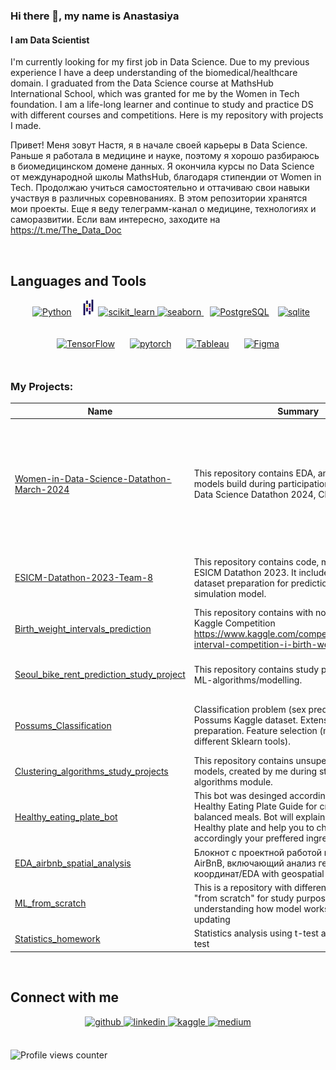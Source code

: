 ### Hi there 👋, my name is Anastasiya
#### I am Data Scientist
I'm currently looking for my first job in Data Science. 
Due to my previous experience I have a deep understanding of the biomedical/healthcare domain.
I graduated from the Data Science course at MathsHub International School, which was granted for me by the Women in Tech foundation. 
I am a life-long learner and continue to study and practice DS with different courses and competitions.
Here is my repository with projects I made.


Привет! Меня зовут Настя, я в начале своей карьеры в Data Science. Раньше я работала в медицине и науке, поэтому я хорошо разбираюсь в биомедицинском домене данных.
Я окончила курсы по Data Science от международной школы MathsHub, благодаря стипендии от Women in Tech.
Продолжаю учиться самостоятельно и оттачиваю свои навыки участвуя в различных соревнованиях.
В этом репозитории хранятся мои проекты.
Еще я веду телеграмм-канал о медицине, технологиях и саморазвитии. Если вам интересно, заходите на https://t.me/The_Data_Doc

<br/>  


## Languages and Tools  
<div align="center">  
<a href="https://www.python.org/" target="_blank"><img style="margin: 10px" src="https://profilinator.rishav.dev/skills-assets/python-original.svg" alt="Python" height="25" /></a>
<a href="https://pandas.pydata.org/" target="_blank"> <img src="https://raw.githubusercontent.com/devicons/devicon/2ae2a900d2f041da66e950e4d48052658d850630/icons/pandas/pandas-original.svg" alt="pandas" height="25" /></a>  
<a href="https://scikit-learn.org/" target="_blank"> <img src="https://upload.wikimedia.org/wikipedia/commons/0/05/Scikit_learn_logo_small.svg" alt="scikit_learn" height="25"/> </a>  
<a href="https://seaborn.pydata.org/" target="_blank"> <img src="https://seaborn.pydata.org/_images/logo-mark-lightbg.svg" alt="seaborn" height="25"/> </a>  
<a href="https://www.postgresql.org/" target="_blank"><img style="margin: 10px" src="https://profilinator.rishav.dev/skills-assets/postgresql-original-wordmark.svg" alt="PostgreSQL" height="25" /></a>  
<a href="https://www.sqlite.org/" target="_blank"> <img src="https://www.vectorlogo.zone/logos/sqlite/sqlite-icon.svg" alt="sqlite" height="25"/> </a> </p>  
<a href="https://www.tensorflow.org/" target="_blank"><img style="margin: 10px" src="https://profilinator.rishav.dev/skills-assets/tensorflow-icon.svg" alt="TensorFlow" height="25" /></a>  
<a href="https://pytorch.org/" target="_blank"><img style="margin: 10px" src="https://profilinator.rishav.dev/skills-assets/pytorch-icon.svg" alt="pytorch" height="25" /></a>  
<a href="https://www.tableau.com/" target="_blank"><img style="margin: 10px" src="https://profilinator.rishav.dev/skills-assets/tableau.svg" alt="Tableau" height="25" /></a>  
<a href="https://www.figma.com/" target="_blank"><img style="margin: 10px" src="https://profilinator.rishav.dev/skills-assets/figma-icon.svg" alt="Figma" height="25" /></a>  
</div>  



<br/>  
<h3 align="left"> My Projects:</h3>

| Name  | Summary | Tools |
| ------------- | ------------- | ------------- |
| [Women-in-Data-Science-Datathon-March-2024](https://github.com/AnastasiyaRahulina/Women-in-Data-Science-Datathon-March-2024) |This repository contains EDA, and predictive models build during participation in Women in Data Science Datathon 2024, Challenge #1 | XGBClassifier, RandomForestClassifier, GradientBoostingClassifier, CatBoostClassifier, SVM Classifier, Voting Classifier, Stacking Classifier, Cross-validation, RandomizedSearchCV, Optuna, Shap, SMOTE/SMOTE-NC, Autogluon |
| [ESICM-Datathon-2023-Team-8](https://github.com/AnastasiyaRahulina/ESICM-Datathon-2023-Team-8) |This repository contains code, made during ESICM Datathon 2023. It includes code with EDA, dataset preparation for prediction model and for simulation model. | Feature Selection, Outliers detection and processing, SimPy simulation, Ensemble, Prediction modelling|
| [Birth_weight_intervals_prediction](https://github.com/AnastasiyaRahulina/Birth_weight_intervals_prediction) | This repository contains with notebooks from Kaggle Competition https://www.kaggle.com/competitions/prediction-interval-competition-i-birth-weight | XGBoostRegression, QuantileRegression, Optuna, MWIS score |
| [Seoul_bike_rent_prediction_study_project](https://github.com/AnastasiyaRahulina/Seoul_bike_rent_prediction_study_project) | This repository contains study project on classical ML-algorithms/modelling. | Linear regression, Random Forest, Greadient Boosting, XGBoost, GridSerch, HyperOpt |
|[Possums_Classification](https://github.com/AnastasiyaRahulina/Possums_Classification)  | Classification problem (sex prediction) using Possums Kaggle dataset. Extensive EDA and data preparation. Feature selection (manual and with different Sklearn tools). | Logistic regression, KNN, RandomForest, Gradient boosting, Custom Stacking, SelectKBest, SMOTE oversampling |
| [Clustering_algorithms_study_projects](https://github.com/AnastasiyaRahulina/Clustering_algorithms_study_projects) | This repository contains unsupervised learning models, created by me during study on classic ML algorithms module. | K-means, hierarchical and Dbscan clustering|
| [Healthy_eating_plate_bot](https://github.com/AnastasiyaRahulina/healthy_eating_plate_bot) | This bot was desinged accordingly to Harvard Healthy Eating Plate Guide for creating healthy, balanced meals. Bot will explain you the idea of Healthy plate and help you to choose you recipes accordingly your preffered ingredient. | BeautifulSoup, TeleBot, Requests, regular expressions, Parsing |
| [EDA_airbnb_spatial_analysis](https://github.com/AnastasiyaRahulina/EDA_airbnb_spatial_analysis) | Блокнот с проектной работой по EDA датасета AirBnB, включающий анализ географических координат/EDA with geospatial visualisation | Pandas, Numpy, Folium, Seaborn, Matplotlib, SciPy, WordCloud |
| [ML_from_scratch](https://github.com/AnastasiyaRahulina/ML_from_scratch) | This is a repository with different ML models made "from scratch" for study purposes for better understanding how model works. *will be updating | NumPy |
| [Statistics_homework](https://github.com/AnastasiyaRahulina/Statistics_homework)  | Statistics analysis using t-test and chi-square test | Numpy, Pandas, Scipy, Matplotlib |






<!--
**AnastasiyaRahulina/AnastasiyaRahulina** is a ✨ _special_ ✨ repository because its `README.md` (this file) appears on your GitHub profile.

Here are some ideas to get you started:

- 🔭 I’m currently working on ...
- 🌱 I’m currently learning DLS spring semester on Computer Vision, Data Visualisation Course by Alexey Smagin
- 💬 Ask me about Medicine, AI and Data Scince in Health Care
- 📫 How to reach me: ...
- ⚡ Fun fact: ...
-->
<br/>  


## Connect with me  
<div align="center">
<a href="https://github.com/AnastasiyaRahulina" target="_blank">
<img src=https://img.shields.io/badge/github-%2324292e.svg?&style=for-the-badge&logo=github&logoColor=white alt=github style="margin-bottom: 5px;" />
</a>
<a href="https://www.linkedin.com/in/anastasiya-rahulina/" target="_blank">
<img src=https://img.shields.io/badge/linkedin-%231E77B5.svg?&style=for-the-badge&logo=linkedin&logoColor=white alt=linkedin style="margin-bottom: 5px;" />
</a>
<a href="https://www.kaggle.com/anastasiyarahulina" target="_blank">
<img src=https://img.shields.io/badge/kaggle-%2344BAE8.svg?&style=for-the-badge&logo=kaggle&logoColor=white alt=kaggle style="margin-bottom: 5px;" />
</a>
<a href="https://medium.com/@anastasiya1kazlova" target="_blank">
<img src=https://img.shields.io/badge/medium-%23292929.svg?&style=for-the-badge&logo=medium&logoColor=white alt=medium style="margin-bottom: 5px;" />
</a>  
</div>  

<br/>  

![Profile views counter](https://komarev.com/ghpvc/?username=AnastasiyaRahulina&&style=flat-square)  
  

<br/>  
